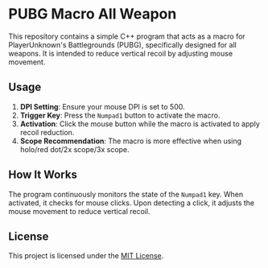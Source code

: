 # PUBG Macro All Weapon

This repository contains a simple C++ program that acts as a macro for PlayerUnknown's Battlegrounds (PUBG), specifically designed for all weapons. It is intended to reduce vertical recoil by adjusting mouse movement. 

## Usage

1. **DPI Setting**: Ensure your mouse DPI is set to 500.
2. **Trigger Key**: Press the `Numpad1` button to activate the macro.
3. **Activation**: Click the mouse button while the macro is activated to apply recoil reduction.
4. **Scope Recommendation**: The macro is more effective when using holo/red dot/2x scope/3x scope.

## How It Works

The program continuously monitors the state of the `Numpad1` key. When activated, it checks for mouse clicks. Upon detecting a click, it adjusts the mouse movement to reduce vertical recoil.

## License

This project is licensed under the [MIT License](LICENSE).
